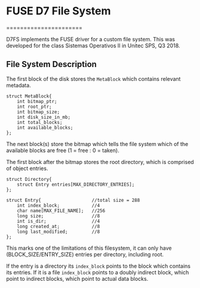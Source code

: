 # FUSE D7 File System
======================

D7FS implements the FUSE driver for a custom file system. This was developed for the class Sistemas Operativos II in Unitec SPS, Q3 2018. 

File System Description
-----------------------

The first block of the disk stores the ```MetaBlock``` which contains relevant metadata.

```
struct MetaBlock{
	int bitmap_ptr;
	int root_ptr;
	int bitmap_size;
	int disk_size_in_mb;
	int total_blocks;
	int available_blocks;
};
```

The next block(s) store the bitmap which tells the file system which of the available blocks are free (1 = free : 0 = taken).

The first block after the bitmap stores the root directory, which is comprised of object entries.

```
struct Directory{
    struct Entry entries[MAX_DIRECTORY_ENTRIES];
};

struct Entry{ 					//total size = 288
	int index_block;			//4
    char name[MAX_FILE_NAME];	//256
    long size;					//8
    int is_dir;					//4
    long created_at;			//8
    long last_modified;			//8
};
```

This marks one of the limitations of this filesystem, it can only have (BLOCK_SIZE/ENTRY_SIZE) entries per directory, including root.

If the entry is a directory its ```index_block``` points to the block which contains its entries. If it is a file ```index_block``` points to a doubly indirect block, which point to indirect blocks, which point to actual data blocks.

